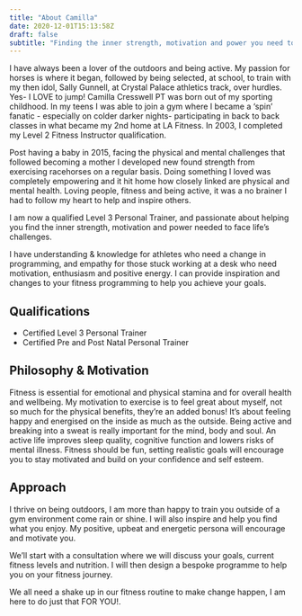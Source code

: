 ```yaml
---
title: "About Camilla"
date: 2020-12-01T15:13:58Z
draft: false
subtitle: "Finding the inner strength, motivation and power you need to face life’s challenges."
---
```

I have always been a lover of the outdoors and being active. My passion for horses is where it began, followed by being selected, at school, to train with my then idol, Sally Gunnell, at Crystal Palace athletics track, over hurdles. Yes- I LOVE to jump! Camilla Cresswell PT was born out of my sporting childhood. In my teens I was able to join a gym where I became a ‘spin’ fanatic - especially on colder darker nights- participating in back to back classes in what became my 2nd home at LA Fitness. In 2003, I completed my Level 2 Fitness Instructor qualification.

Post having a baby in 2015, facing the physical and mental challenges that followed becoming a mother I developed new found strength from exercising racehorses on a regular basis. Doing something I loved was completely empowering and it hit home how closely linked are physical and mental health. Loving people, fitness and being active, it was a no brainer I had to follow my heart to help and inspire others.

I am now a qualified Level 3 Personal Trainer, and passionate about helping you find the inner strength, motivation and power needed to face life’s challenges.

I have understanding & knowledge for athletes who need a change in programming, and empathy for those stuck working at a desk who need motivation, enthusiasm and positive energy. I can provide inspiration and changes to your fitness programming to help you achieve your goals.

## Qualifications
- Certified Level 3 Personal Trainer
- Certified Pre and Post Natal Personal Trainer

## Philosophy & Motivation
Fitness is essential for emotional and physical stamina and for overall health and
wellbeing. My motivation to exercise is to feel great about myself, not so much for
the physical benefits, they’re an added bonus! It’s about feeling happy and energised
on the inside as much as the outside. Being active and breaking into a sweat is really
important for the mind, body and soul. An active life improves sleep quality, cognitive
function and lowers risks of mental illness. Fitness should be fun, setting realistic
goals will encourage you to stay motivated and build on your confidence and self
esteem.

## Approach
I thrive on being outdoors, I am more than happy to train you outside of a gym environment come rain or shine. I will also inspire and help you find what you enjoy. My positive, upbeat and energetic persona will encourage and motivate you. 

We’ll start with a consultation where we will discuss your goals, current fitness levels and nutrition. I will then design a bespoke programme to help you on your fitness journey.

We all need a shake up in our fitness routine to make change happen, I am here to do just that FOR YOU!.
